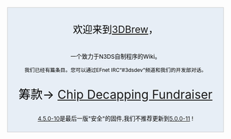 <div style="background-color:#e7eef6; border: 1px solid #ccc; color:#000; margin-top: 15px; margin-bottom: 10px; padding: 8px; text-align:center;">
<div style="font-size: 162%; border: none; margin: 0; padding:.1em;">

欢迎来到[3DBrew](3DBrew:About "wikilink")，

</div>
<div style="font-size: 95%">

一个致力于N3DS自制程序的Wiki。

</div>
<div style="font-size:85%;">

我们已经有[](Special:Statistics "wikilink")篇条目。您可以通过EFnet
IRC“#3dsdev”频道和我们的开发部对话。

</div>
<div style="font-size:200%;">


筹款→ [Chip Decapping Fundraiser](Fundraiser "wikilink")

</div>
<div style="font-size: 95%">

[4.5.0-10](4.5.0-10 "wikilink")是最后一版"安全"的固件,我们不推荐更新到[5.0.0-11](5.0.0-11 "wikilink")
!

</div>
</div>